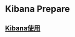 # Kibana Prepare

## [Kibana使用](https://www.elastic.co/cn/webinars/getting-started-kibana?elektra=home&amp;storm=sub2)
